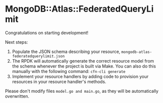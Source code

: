 # MongoDB::Atlas::FederatedQueryLimit

Congratulations on starting development!

Next steps:

1. Populate the JSON schema describing your resource, `mongodb-atlas-federatedquerylimit.json`
2. The RPDK will automatically generate the correct resource model from the
   schema whenever the project is built via Make.
   You can also do this manually with the following command: `cfn-cli generate`
3. Implement your resource handlers by adding code to provision your resources in your resource handler's methods.

Please don't modify files `model.go and main.go`, as they will be automatically overwritten.
